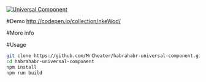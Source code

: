 [![Universal Component](https://habrastorage.org/files/550/fe6/2a5/550fe62a59dd41769e8fc72e66cf3a80.png)](https://habrahabr.ru/company/devexpress/blog/316358/)

#Demo
http://codepen.io/collection/nkeWod/

#More info


#Usage
```bash
git clone https://github.com/MrCheater/habrahabr-universal-component.git
cd habrahabr-universal-component
npm install
npm run build
```